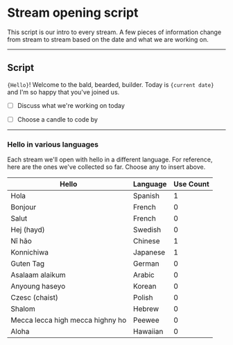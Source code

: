 # Stream opening script

This script is our intro to every stream.  A few pieces of information change from stream to stream based on the date and what we are working on.

---

## Script


`{Hello}`!  Welcome to the bald, bearded, builder.  Today is `{current date}` and I'm so happy that you've joined us.  


- [ ] Discuss what we're working on today
- [ ] Choose a candle to code by



---

### Hello in various languages

Each stream we'll open with hello in a different language.  For reference, here are the ones we've collected so far.  Choose any to insert above.

Hello | Language | Use Count
--- | --- | ---
Hola | Spanish | 1
Bonjour | French | 0
Salut | French | 0
Hej (hayd) | Swedish | 0
Nǐ hǎo | Chinese | 1
Konnichiwa | Japanese | 1
Guten Tag | German | 0
Asalaam alaikum | Arabic | 0
Anyoung haseyo | Korean | 0
Czesc (chaist) | Polish | 0
Shalom | Hebrew | 0
Mecca lecca high mecca highny ho | Peewee | 0
Aloha | Hawaiian | 0
